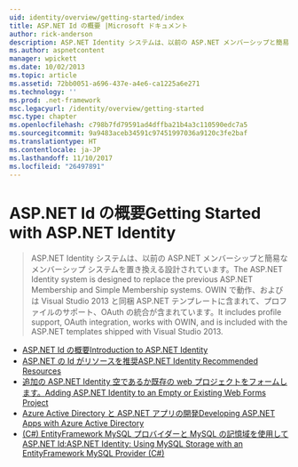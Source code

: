 ```yaml
---
uid: identity/overview/getting-started/index
title: ASP.NET Id の概要 |Microsoft ドキュメント
author: rick-anderson
description: ASP.NET Identity システムは、以前の ASP.NET メンバーシップと簡易なメンバーシップ システムを置き換える設計されています。 これには、プロファイルのサポート、OAuth integrat が含まれます。
ms.author: aspnetcontent
manager: wpickett
ms.date: 10/02/2013
ms.topic: article
ms.assetid: 72bb0051-a696-437e-a4e6-ca1225a6e271
ms.technology: ''
ms.prod: .net-framework
msc.legacyurl: /identity/overview/getting-started
msc.type: chapter
ms.openlocfilehash: c798b7fd79591ad4dffba21b4a3c110590edc7a5
ms.sourcegitcommit: 9a9483aceb34591c97451997036a9120c3fe2baf
ms.translationtype: HT
ms.contentlocale: ja-JP
ms.lasthandoff: 11/10/2017
ms.locfileid: "26497891"
---
```

<a name="getting-started-with-aspnet-identity"></a><span data-ttu-id="de69f-104">ASP.NET Id の概要</span><span class="sxs-lookup"><span data-stu-id="de69f-104">Getting Started with ASP.NET Identity</span></span>
====================
> <span data-ttu-id="de69f-105">ASP.NET Identity システムは、以前の ASP.NET メンバーシップと簡易なメンバーシップ システムを置き換える設計されています。</span><span class="sxs-lookup"><span data-stu-id="de69f-105">The ASP.NET Identity system is designed to replace the previous ASP.NET Membership and Simple Membership systems.</span></span> <span data-ttu-id="de69f-106">OWIN で動作、およびは Visual Studio 2013 と同梱 ASP.NET テンプレートに含まれて、プロファイルのサポート、OAuth の統合が含まれています。</span><span class="sxs-lookup"><span data-stu-id="de69f-106">It includes profile support, OAuth integration, works with OWIN, and is included with the ASP.NET templates shipped with Visual Studio 2013.</span></span>


- [<span data-ttu-id="de69f-107">ASP.NET Id の概要</span><span class="sxs-lookup"><span data-stu-id="de69f-107">Introduction to ASP.NET Identity</span></span>](introduction-to-aspnet-identity.md)
- [<span data-ttu-id="de69f-108">ASP.NET の Id がリソースを推奨</span><span class="sxs-lookup"><span data-stu-id="de69f-108">ASP.NET Identity Recommended Resources</span></span>](aspnet-identity-recommended-resources.md)
- [<span data-ttu-id="de69f-109">追加の ASP.NET Identity 空であるか既存の web プロジェクトをフォームします。</span><span class="sxs-lookup"><span data-stu-id="de69f-109">Adding ASP.NET Identity to an Empty or Existing Web Forms Project</span></span>](adding-aspnet-identity-to-an-empty-or-existing-web-forms-project.md)
- [<span data-ttu-id="de69f-110">Azure Active Directory と ASP.NET アプリの開発</span><span class="sxs-lookup"><span data-stu-id="de69f-110">Developing ASP.NET Apps with Azure Active Directory</span></span>](developing-aspnet-apps-with-windows-azure-active-directory.md)
- [<span data-ttu-id="de69f-111">(C#) EntityFramework MySQL プロバイダーと MySQL の記憶域を使用して ASP.NET Id:</span><span class="sxs-lookup"><span data-stu-id="de69f-111">ASP.NET Identity: Using MySQL Storage with an EntityFramework MySQL Provider (C#)</span></span>](aspnet-identity-using-mysql-storage-with-an-entityframework-mysql-provider.md)
